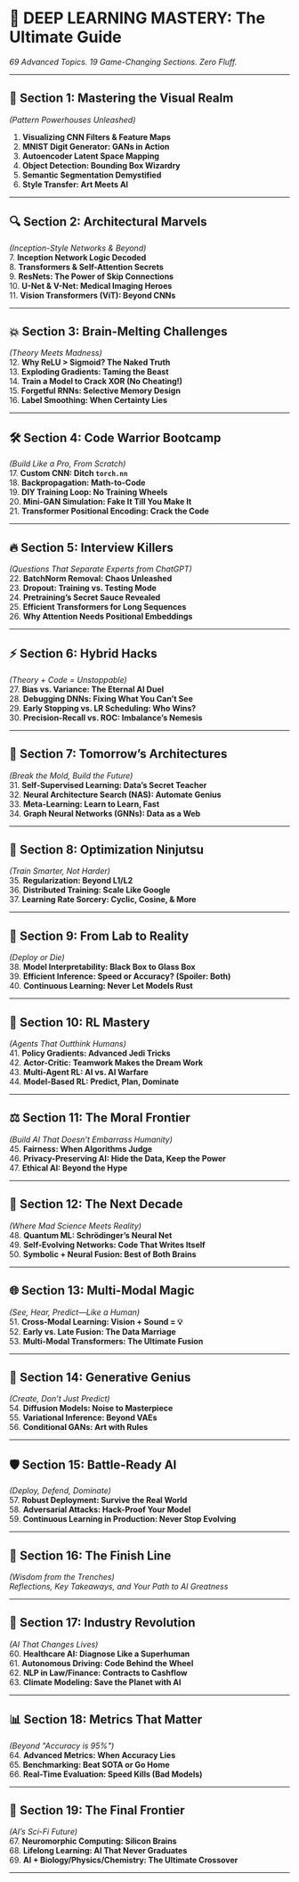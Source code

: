 # 🧠 **DEEP LEARNING MASTERY: The Ultimate Guide**  
*69 Advanced Topics. 19 Game-Changing Sections. Zero Fluff.*  

---

## 🚀 **Section 1: Mastering the Visual Realm**  
*(Pattern Powerhouses Unleashed)*  
1. **Visualizing CNN Filters & Feature Maps**  
2. **MNIST Digit Generator: GANs in Action**  
3. **Autoencoder Latent Space Mapping**  
4. **Object Detection: Bounding Box Wizardry**  
5. **Semantic Segmentation Demystified**  
6. **Style Transfer: Art Meets AI**  

---

## 🔍 **Section 2: Architectural Marvels**  
*(Inception-Style Networks & Beyond)*  
7. **Inception Network Logic Decoded**  
8. **Transformers & Self-Attention Secrets**  
9. **ResNets: The Power of Skip Connections**  
10. **U-Net & V-Net: Medical Imaging Heroes**  
11. **Vision Transformers (ViT): Beyond CNNs**  

---

## 💥 **Section 3: Brain-Melting Challenges**  
*(Theory Meets Madness)*  
12. **Why ReLU > Sigmoid? The Naked Truth**  
13. **Exploding Gradients: Taming the Beast**  
14. **Train a Model to Crack XOR (No Cheating!)**  
15. **Forgetful RNNs: Selective Memory Design**  
16. **Label Smoothing: When Certainty Lies**  

---

## 🛠️ **Section 4: Code Warrior Bootcamp**  
*(Build Like a Pro, From Scratch)*  
17. **Custom CNN: Ditch `torch.nn`**  
18. **Backpropagation: Math-to-Code**  
19. **DIY Training Loop: No Training Wheels**  
20. **Mini-GAN Simulation: Fake It Till You Make It**  
21. **Transformer Positional Encoding: Crack the Code**  

---

## 🔥 **Section 5: Interview Killers**  
*(Questions That Separate Experts from ChatGPT)*  
22. **BatchNorm Removal: Chaos Unleashed**  
23. **Dropout: Training vs. Testing Mode**  
24. **Pretraining’s Secret Sauce Revealed**  
25. **Efficient Transformers for Long Sequences**  
26. **Why Attention Needs Positional Embeddings**  

---

## ⚡️ **Section 6: Hybrid Hacks**  
*(Theory + Code = Unstoppable)*  
27. **Bias vs. Variance: The Eternal AI Duel**  
28. **Debugging DNNs: Fixing What You Can’t See**  
29. **Early Stopping vs. LR Scheduling: Who Wins?**  
30. **Precision-Recall vs. ROC: Imbalance’s Nemesis**  

---

## 🌟 **Section 7: Tomorrow’s Architectures**  
*(Break the Mold, Build the Future)*  
31. **Self-Supervised Learning: Data’s Secret Teacher**  
32. **Neural Architecture Search (NAS): Automate Genius**  
33. **Meta-Learning: Learn to Learn, Fast**  
34. **Graph Neural Networks (GNNs): Data as a Web**  

---

## 🎯 **Section 8: Optimization Ninjutsu**  
*(Train Smarter, Not Harder)*  
35. **Regularization: Beyond L1/L2**  
36. **Distributed Training: Scale Like Google**  
37. **Learning Rate Sorcery: Cyclic, Cosine, & More**  

---

## 🚀 **Section 9: From Lab to Reality**  
*(Deploy or Die)*  
38. **Model Interpretability: Black Box to Glass Box**  
39. **Efficient Inference: Speed or Accuracy? (Spoiler: Both)**  
40. **Continuous Learning: Never Let Models Rust**  

---

## 🤖 **Section 10: RL Mastery**  
*(Agents That Outthink Humans)*  
41. **Policy Gradients: Advanced Jedi Tricks**  
42. **Actor-Critic: Teamwork Makes the Dream Work**  
43. **Multi-Agent RL: AI vs. AI Warfare**  
44. **Model-Based RL: Predict, Plan, Dominate**  

---

## ⚖️ **Section 11: The Moral Frontier**  
*(Build AI That Doesn’t Embarrass Humanity)*  
45. **Fairness: When Algorithms Judge**  
46. **Privacy-Preserving AI: Hide the Data, Keep the Power**  
47. **Ethical AI: Beyond the Hype**  

---

## 🔮 **Section 12: The Next Decade**  
*(Where Mad Science Meets Reality)*  
48. **Quantum ML: Schrödinger’s Neural Net**  
49. **Self-Evolving Networks: Code That Writes Itself**  
50. **Symbolic + Neural Fusion: Best of Both Brains**  

---

## 🌐 **Section 13: Multi-Modal Magic**  
*(See, Hear, Predict—Like a Human)*  
51. **Cross-Modal Learning: Vision + Sound = 💡**  
52. **Early vs. Late Fusion: The Data Marriage**  
53. **Multi-Modal Transformers: The Ultimate Fusion**  

---

## 🎨 **Section 14: Generative Genius**  
*(Create, Don’t Just Predict)*  
54. **Diffusion Models: Noise to Masterpiece**  
55. **Variational Inference: Beyond VAEs**  
56. **Conditional GANs: Art with Rules**  

---

## 🛡️ **Section 15: Battle-Ready AI**  
*(Deploy, Defend, Dominate)*  
57. **Robust Deployment: Survive the Real World**  
58. **Adversarial Attacks: Hack-Proof Your Model**  
59. **Continuous Learning in Production: Never Stop Evolving**  

---

## 🏁 **Section 16: The Finish Line**  
*(Wisdom from the Trenches)*  
*Reflections, Key Takeaways, and Your Path to AI Greatness*  

---

## 🏥 **Section 17: Industry Revolution**  
*(AI That Changes Lives)*  
60. **Healthcare AI: Diagnose Like a Superhuman**  
61. **Autonomous Driving: Code Behind the Wheel**  
62. **NLP in Law/Finance: Contracts to Cashflow**  
63. **Climate Modeling: Save the Planet with AI**  

---

## 📊 **Section 18: Metrics That Matter**  
*(Beyond "Accuracy is 95%")*  
64. **Advanced Metrics: When Accuracy Lies**  
65. **Benchmarking: Beat SOTA or Go Home**  
66. **Real-Time Evaluation: Speed Kills (Bad Models)**  

---

## 🌌 **Section 19: The Final Frontier**  
*(AI’s Sci-Fi Future)*  
67. **Neuromorphic Computing: Silicon Brains**  
68. **Lifelong Learning: AI That Never Graduates**  
69. **AI + Biology/Physics/Chemistry: The Ultimate Crossover**  

---

